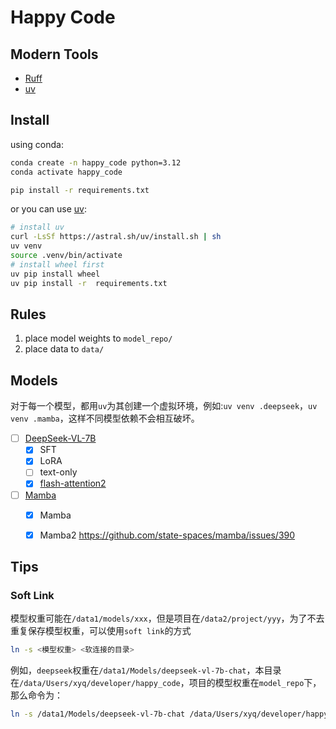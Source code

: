 # Happy Code

## Modern Tools
- [Ruff](https://github.com/astral-sh/ruff)
- [uv](https://github.com/astral-sh/uv)


## Install
using conda:
```bash
conda create -n happy_code python=3.12
conda activate happy_code

pip install -r requirements.txt
```
or you can use [uv](https://github.com/astral-sh/uv):
```bash
# install uv
curl -LsSf https://astral.sh/uv/install.sh | sh
uv venv
source .venv/bin/activate
# install wheel first
uv pip install wheel
uv pip install -r  requirements.txt
```

## Rules
1. place model weights to `model_repo/`
2. place data to `data/`


## Models
对于每一个模型，都用`uv`为其创建一个虚拟环境，例如:`uv venv .deepseek`，`uv venv .mamba`，这样不同模型依赖不会相互破坏。
- [ ] [DeepSeek-VL-7B](https://github.com/deepseek-ai/DeepSeek-VL)
  - [x] SFT
  - [x] LoRA
  - [ ] text-only
  - [x] [flash-attention2](https://github.com/Dao-AILab/flash-attention)
- [ ] [Mamba](https://github.com/state-spaces/mamba)
  - [x] Mamba
  - [x] Mamba2 https://github.com/state-spaces/mamba/issues/390
  

## Tips
### Soft Link
模型权重可能在`/data1/models/xxx`，但是项目在`/data2/project/yyy`，为了不去重复保存模型权重，可以使用`soft link`的方式
```bash
ln -s <模型权重> <软连接的目录>
```

例如，`deepseek`权重在`/data1/Models/deepseek-vl-7b-chat`，本目录在`/data/Users/xyq/developer/happy_code`，项目的模型权重在`model_repo`下，那么命令为：
```bash
ln -s /data1/Models/deepseek-vl-7b-chat /data/Users/xyq/developer/happy_code/model_repo
```